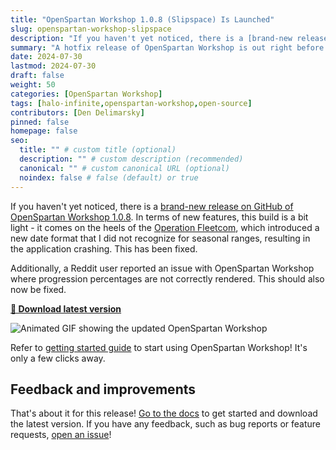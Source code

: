 ```yaml
---
title: "OpenSpartan Workshop 1.0.8 (Slipspace) Is Launched"
slug: openspartan-workshop-slipspace
description: "If you haven't yet noticed, there is a [brand-new release on GitHub of OpenSpartan Workshop 1.0.8. In terms of new features, this build is a bit light - it comes on the heels of the Operation Fleetcom, which introduced a new date format that I did not recognize for seasonal ranges, resulting in the application crashing. This has been fixed."
summary: "A hotfix release of OpenSpartan Workshop is out right before the end of the month."
date: 2024-07-30
lastmod: 2024-07-30
draft: false
weight: 50
categories: [OpenSpartan Workshop]
tags: [halo-infinite,openspartan-workshop,open-source]
contributors: [Den Delimarsky]
pinned: false
homepage: false
seo:
  title: "" # custom title (optional)
  description: "" # custom description (recommended)
  canonical: "" # custom canonical URL (optional)
  noindex: false # false (default) or true
---
```


If you haven't yet noticed, there is a [brand-new release on GitHub of OpenSpartan Workshop 1.0.8](https://github.com/OpenSpartan/openspartan-workshop/releases/tag/1.0.8). In terms of new features, this build is a bit light - it comes on the heels of the [Operation Fleetcom](https://www.halowaypoint.com/news/fleetcom-operation-launch), which introduced a new date format that I did not recognize for seasonal ranges, resulting in the application crashing. This has been fixed.

Additionally, a Reddit user reported an issue with OpenSpartan Workshop where progression percentages are not correctly rendered. This should also now be fixed.

[**🚀 Download latest version**](https://github.com/OpenSpartan/openspartan-workshop/releases/download/1.0.8/OpenSpartan.Workshop.Installer.Bundle.exe)

![Animated GIF showing the updated OpenSpartan Workshop](images/blog/openspartan-workshop-slipspace/openspartan-workshop-latest.gif)

Refer to [getting started guide](https://www.openspartan.com/docs/workshop/guides/get-started/) to start using OpenSpartan Workshop! It's only a few clicks away.

## Feedback and improvements

That's about it for this release! [Go to the docs](/docs/workshop/guides/get-started/) to get started and download the latest version. If you have any feedback, such as bug reports or feature requests, [open an issue](https://github.com/OpenSpartan/openspartan-workshop/issues)!
